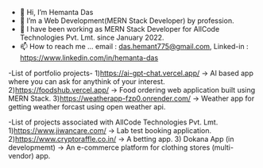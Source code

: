 - 👋 Hi, I’m Hemanta Das
- 👀 I’m a Web Development(MERN Stack Developer) by profession.
- 🌱 I have been working as MERN Stack Developer for AllCode Technologies Pvt. Lmt. since January 2022.
- 📫 How to reach me ... email : das.hemant775@gmail.com,  Linked-in : https://www.linkedin.com/in/hemanta-das

-List of portfolio projects-
1)https://ai-gpt-chat.vercel.app/        -> AI based app where you can ask for anythink of your interest.
2)https://foodshub.vercel.app/           -> Food ordering web application built using MERN Stack.
3)https://weatherapp-fzp0.onrender.com/  -> Weather app for getting weather forcast using open weather api.

-List of projects associated with AllCode Technologies Pvt. Lmt.
1)https://www.jiwancare.com/    -> Lab test booking application.
2)https://www.cryptoraffle.co.in/   -> A betting app.
3) Dokana App (in developmemt) -> An e-commerce platform for clothing stores (multi-vendor) app.

<!---
Hemanta222/Hemanta222 is a ✨ special ✨ repository because its `README.md` (this file) appears on your GitHub profile.
You can click the Preview link to take a look at your changes.
--->
